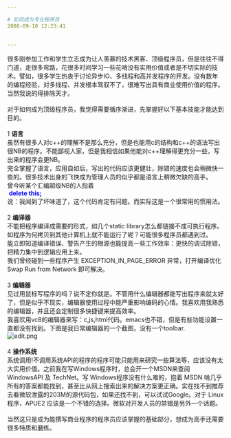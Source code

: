 ```yaml
---

# 如何成为专业程序员
2008-09-10 12:23:41


---
```



很多刚参加工作和学生立志成为让人羡慕的技术黑客、顶级程序员，但是往往不得门道，走很多弯路，花很多时间学习一些花哨没有实用价值或者是不切实际的技术。譬如，很多学生热衷于讨论异步IO、多线程和高并发程序的开发。没有数年的编程经验，对多线程、并发根本驾驭不了，很难写出具有商业使用价值的程序。当然我说的得排除天才。<br />
<br />
对于如何成为顶级程序员，我觉得需要循序渐进，先掌握好以下基本技能才能达到目的。<br />
<br />
1 <span style="font-weight: bold;">语言</span><br />
虽然有很多人对c++的理解不是那么充分，但是也能用c的结构和c++的语法写出很NB的程序。不能鄙视人家，但是我相信如果他能对c++理解得更充分一些，写出来的程序会更NB。<br />
完全掌握了语言，应用自如后，写出的代码应该更健壮，除错的速度也会稍微快一些的。很多技术出身的飞快成为管理人员的似乎都是语言上稍微欠缺的高手。<br />
曾今听某个汇编超级NB的人指着<br />
&nbsp;<span style="color: rgb(0, 0, 255); font-weight: bold;">delete this;</span><br />
说：我闻到了坏味道了，这个代码肯定有问题。而实际这是一个很常用的惯用法。<br />
<br />
2 <span style="font-weight: bold;">编译器</span><br />
不能把程序编译成需要的形式，如几个static library怎么都链接不成可执行程序。如程序为何拷贝到其他计算机上就不能运行了呢？可能很多程序员都遇到过。<br />
能立即知道编译错误、警告产生的根源也能提高一些工作效率：更快的调试除错，把精力集中到逻辑应用上来。<br />
我们曾经碰到一些程序产生 EXCEPTION_IN_PAGE_ERROR 异常，打开编译优化 Swap Run from Network 即可解决。<br />
<br />
3 <span style="font-weight: bold;">编辑器</span><br />
见过用鼠标写程序的吗？说不定你就是。不管用什么编辑器都能写出程序来就太好了，但是似乎不现实，编辑器使用过程中能严重影响编码的心情。我喜欢用我熟悉的编辑器，并且还会定制很多快捷键来提高效率。<br />
我喜欢用vc8的编辑器来写：c,js,html代码。emacs也不错，但是有些功能设置一直都没有找到。下图是我日常编辑器的一个截图，没有一个toolbar.<br />
<img src="http://fm291.img.xiaonei.com/blog/20071223/14/44/A228948973091PEP.png" alt="edit.png"></a><br />
<br />
4 <span style="font-weight: bold;">操作系统<br />
</span>系统调用!不调用系统API的程序的程序可能只能用来研究一些算法等，应该没有太大实用价值。之前我在写Windows程序时，总会开一个MSDN来查阅 WindowsAPI 及 TechNet。写 Windows程序没有什么难的，抱着 MSDN 啃几乎所有的答案都能找到，甚至比从网上搜索出来的解决方案更正确。实在找不到推荐去看微软泄露的203M的源代码包，如果还找不到，可以试试Google。对于 Linux 程序，APUE2 应该是一个不错的选择。微软对开发人员的禁锢是另外一个话题。<br />
<br />
当然这只是成为能撰写商业程序的程序员应该掌握的基础部分，想成为高手还需要很多特质和磨练。<br />
